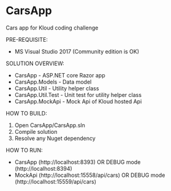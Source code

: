 # CarsApp
Cars app for Kloud coding challenge

PRE-REQUISITE:
- MS Visual Studio 2017 (Community edition is OK)

SOLUTION OVERVIEW:
- CarsApp - ASP.NET core Razor app
- CarsApp.Models - Data model
- CarsApp.Util - Utility helper class
- CarsApp.Util.Test - Unit test for utility helper class
- CarsApp.MockApi - Mock Api of Kloud hosted Api

HOW TO BUILD:
1) Open CarsApp/CarsApp.sln
2) Compile solution
3) Resolve any Nuget dependency

HOW TO RUN:
- CarsApp (http://localhost:8393) OR DEBUG mode (http://localhost:8394)
- MockApi (http://localhost:15558/api/cars) OR DEBUG mode (http://localhost:15559/api/cars)

